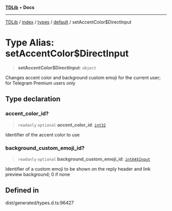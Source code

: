 [**TDLib**](../../../../../../README.md) • **Docs**

***

[TDLib](../../../../../../modules.md) / [index](../../../../../README.md) / [types](../../../README.md) / [default](../README.md) / setAccentColor$DirectInput

# Type Alias: setAccentColor$DirectInput

> **setAccentColor$DirectInput**: `object`

Changes accent color and background custom emoji for the current user; for Telegram Premium users only

## Type declaration

### accent\_color\_id?

> `readonly` `optional` **accent\_color\_id**: [`int32`](int32.md)

Identifier of the accent color to use

### background\_custom\_emoji\_id?

> `readonly` `optional` **background\_custom\_emoji\_id**: [`int64$Input`](int64$Input.md)

Identifier of a custom emoji to be shown on the reply header and link preview background; 0 if none

## Defined in

dist/generated/types.d.ts:96427
